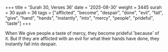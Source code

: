+++
title = 'Surah 30, Verses 36'
date = '2025-08-30'
weight = 3445
surah = 30
ayah = 36
tags = ["afflicted", "become", "despair", "done", "evil", "fall", "give", "hand", "hands", "instantly", "into", "mercy", "people", "prideful", "taste"]
+++

When We give people a taste of mercy, they become prideful ˹because˺ of it. But if they are afflicted with an evil for what their hands have done, they instantly fall into despair.